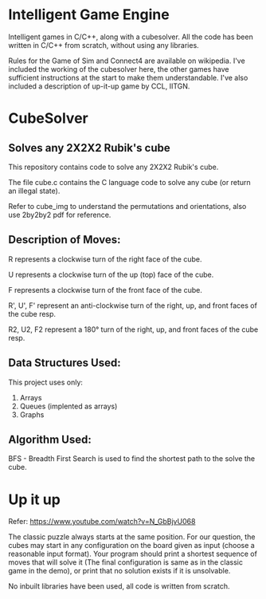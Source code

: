 # Intelligent Game Engine
Intelligent games in C/C++, along with a cubesolver. All the code has been written in C/C++ from scratch, without using any libraries.

Rules for the Game of Sim and Connect4 are available on wikipedia. I've included the working of the cubesolver here, the other games have sufficient instructions at the start to make them understandable. I've also included a description of up-it-up game by CCL, IITGN.

# CubeSolver
## Solves any 2X2X2 Rubik's cube 
This repository contains code to solve any 2X2X2 Rubik's cube. 

The file cube.c contains the C language code to solve any cube (or return an illegal state). 

Refer to cube_img to understand the permutations and orientations, also use 2by2by2 pdf for reference. 

## Description of Moves:

R represents a clockwise turn of the right face of the cube.

U represents a clockwise turn of the up (top) face of the cube.

F represents a clockwise turn of the front face of the cube.

R', U', F' represent an anti-clockwise turn of the right, up, and front faces of the cube resp.

R2, U2, F2 represent a 180° turn of the right, up, and front faces of the cube resp.

## Data Structures Used:

This project uses only:
1. Arrays
2. Queues (implented as arrays)
3. Graphs

## Algorithm Used:

BFS - Breadth First Search is used to find the shortest path to the solve the cube.

# Up it up
Refer: https://www.youtube.com/watch?v=N_GbBjvU068

The classic puzzle always starts at the same position. For our question, the cubes may start in any configuration on the board given as input (choose a reasonable input format). Your program should print a shortest sequence of moves that will solve it (The final configuration is same as in the classic game in the demo), or print that no solution exists if it is unsolvable.

No inbuilt libraries have been used, all code is written from scratch. 
